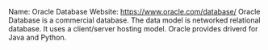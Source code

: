 Name: Oracle Database
Website: https://www.oracle.com/database/
Oracle Database is a commercial database. 
The data model is networked relational database.
It uses a client/server hosting model. 
Oracle provides driverd for Java and Python. 